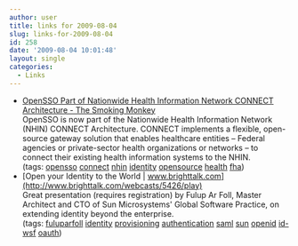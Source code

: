 ```yaml
---
author: user
title: links for 2009-08-04
slug: links-for-2009-08-04
id: 258
date: '2009-08-04 10:01:48'
layout: single
categories:
  - Links
---
```


*   [OpenSSO Part of Nationwide Health Information Network CONNECT Architecture - The Smoking Monkey](http://blogs.sun.com/raskin/entry/opensso_part_of_nationwide_health)  
    OpenSSO is now part of the Nationwide Health Information Network (NHIN) CONNECT Architecture. CONNECT implements a flexible, open-source gateway solution that enables healthcare entities – Federal agencies or private-sector health organizations or networks – to connect their existing health information systems to the NHIN.  
    (tags: [opensso](http://delicious.com/superpat/opensso) [connect](http://delicious.com/superpat/connect) [nhin](http://delicious.com/superpat/nhin) [identity](http://delicious.com/superpat/identity) [opensource](http://delicious.com/superpat/opensource) [health](http://delicious.com/superpat/health) [fha](http://delicious.com/superpat/fha))  
*   [Open your Identity to the World \| www.brighttalk.com](http://www.brighttalk.com/webcasts/5426/play)  
    Great presentation (requires registration) by Fulup Ar Foll, Master Architect and CTO of Sun Microsystems' Global Software Practice, on extending identity beyond the enterprise.  
    (tags: [fuluparfoll](http://delicious.com/superpat/fuluparfoll) [identity](http://delicious.com/superpat/identity) [provisioning](http://delicious.com/superpat/provisioning) [authentication](http://delicious.com/superpat/authentication) [saml](http://delicious.com/superpat/saml) [sun](http://delicious.com/superpat/sun) [openid](http://delicious.com/superpat/openid) [id-wsf](http://delicious.com/superpat/id-wsf) [oauth](http://delicious.com/superpat/oauth))  

